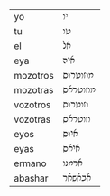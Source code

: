 <link href="https://fonts.googleapis.com/css2?family=Noto+Rashi+Hebrew&display=swap" rel="stylesheet">
<style>
.rashi {
    font-family: 'Noto Rashi Hebrew', serif;
}
</style>

<table>
<tr><td>yo</td><td class="rashi">יו</td></tr>
<tr><td>tu</td><td class="rashi">טו</td></tr>
<tr><td>el</td><td class="rashi">אל</td></tr>
<tr><td>eya</td><td class="rashi">איה</td></tr>
<tr><td>mozotros</td><td class="rashi">מוזוטרוס</td></tr>
<tr><td>mozotras</td><td class="rashi">מוזוטראס</td></tr>
<tr><td>vozotros</td><td class="rashi">וזוטרוס</td></tr>
<tr><td>vozotras</td><td class="rashi">וזוטראס</td></tr>
<tr><td>eyos</td><td class="rashi">איוס</td></tr>
<tr><td>eyas</td><td class="rashi">איאס</td></tr>
<tr><td>ermano</td><td class="rashi">ארמנו</td></tr>
<tr><td>abashar</td><td class="rashi">אבאשאר</td></tr>
</table>
